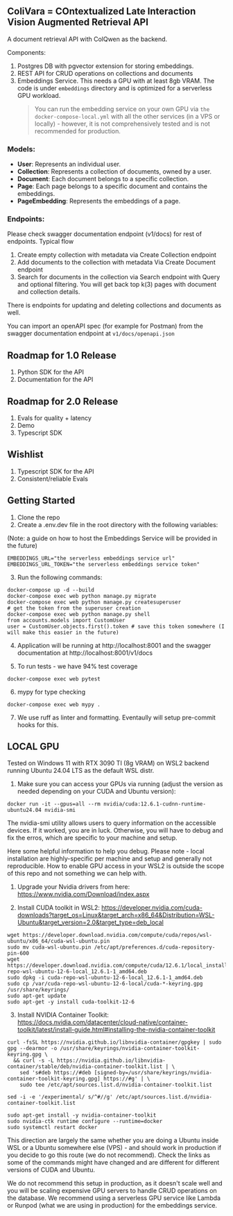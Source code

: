 ## ColiVara = COntextualized Late Interaction Vision Augmented Retrieval API

A document retrieval API with ColQwen as the backend.

Components:

1. Postgres DB with pgvector extension for storing embeddings.
2. REST API for CRUD operations on collections and documents
3. Embeddings Service. This needs a GPU with at least 8gb VRAM. The code is under `embeddings` directory and is optimized for a serverless GPU workload.
   > You can run the embedding service on your own GPU via `the docker-compose-local.yml` with all the other services (in a VPS or locally) - however, it is not comprehensively tested and is not recommended for production.

### Models:

- **User**: Represents an individual user.
- **Collection**: Represents a collection of documents, owned by a user.
- **Document**: Each document belongs to a specific collection.
- **Page**: Each page belongs to a specific document and contains the embeddings.
- **PageEmbedding**: Represents the embeddings of a page.

### Endpoints:

Please check swagger documentation endpoint (v1/docs) for rest of endpoints. Typical flow

1. Create empty collection with metadata via Create Collection endpoint
2. Add documents to the collection with metadata Via Create Document endpoint
3. Search for documents in the collection via Search endpoint with Query and optional filtering. You will get back top k(3) pages with document and collection details.

There is endpoints for updating and deleting collections and documents as well.

You can import an openAPI spec (for example for Postman) from the swagger documentation endpoint at `v1/docs/openapi.json`

## Roadmap for 1.0 Release

1.  Python SDK for the API
2.  Documentation for the API

## Roadmap for 2.0 Release

1. Evals for quality + latency
2. Demo
3. Typescript SDK

## Wishlist

1. Typescript SDK for the API
2. Consistent/reliable Evals

## Getting Started

1. Clone the repo
2. Create a .env.dev file in the root directory with the following variables:

(Note: a guide on how to host the Embeddings Service will be provided in the future)

```
EMBEDDINGS_URL="the serverless embeddings service url"
EMBEDDINGS_URL_TOKEN="the serverless embeddings service token"
```

3. Run the following commands:

```
docker-compose up -d --build
docker-compose exec web python manage.py migrate
docker-compose exec web python manage.py createsuperuser
# get the token from the superuser creation
docker-compose exec web python manage.py shell
from accounts.models import CustomUser
user = CustomUser.objects.first().token # save this token somewhere (I will make this easier in the future)
```

4. Application will be running at http://localhost:8001 and the swagger documentation at http://localhost:8001/v1/docs

5. To run tests - we have 94% test coverage

```
docker-compose exec web pytest
```

6. mypy for type checking

```
docker-compose exec web mypy .
```

7. We use ruff as linter and formatting. Eventaully will setup pre-commit hooks for this.

## LOCAL GPU

Tested on Windows 11 with RTX 3090 TI (8g VRAM) on WSL2 backend running Ubuntu 24.04 LTS as the default WSL distr.

1. Make sure you can access your GPUs via running (adjust the version as needed depending on your CUDA and Ubuntu version):

`docker run -it --gpus=all --rm nvidia/cuda:12.6.1-cudnn-runtime-ubuntu24.04 nvidia-smi`

The nvidia-smi utility allows users to query information on the accessible devices. If it worked, you are in luck. Otherwise, you will have to debug and fix the erros, which are specific to your machine and setup.

Here some helpful information to help you debug. Please note - local installation are highly-specific per machine and setup and generally not reproducible. How to enable GPU access in your WSL2 is outside the scope of this repo and not something we can help with.

1. Upgrade your Nvidia drivers from here: https://www.nvidia.com/Download/index.aspx

2. Install CUDA toolkit in WSL2: https://developer.nvidia.com/cuda-downloads?target_os=Linux&target_arch=x86_64&Distribution=WSL-Ubuntu&target_version=2.0&target_type=deb_local

```
wget https://developer.download.nvidia.com/compute/cuda/repos/wsl-ubuntu/x86_64/cuda-wsl-ubuntu.pin
sudo mv cuda-wsl-ubuntu.pin /etc/apt/preferences.d/cuda-repository-pin-600
wget https://developer.download.nvidia.com/compute/cuda/12.6.1/local_installers/cuda-repo-wsl-ubuntu-12-6-local_12.6.1-1_amd64.deb
sudo dpkg -i cuda-repo-wsl-ubuntu-12-6-local_12.6.1-1_amd64.deb
sudo cp /var/cuda-repo-wsl-ubuntu-12-6-local/cuda-*-keyring.gpg /usr/share/keyrings/
sudo apt-get update
sudo apt-get -y install cuda-toolkit-12-6
```

3. Install NVIDIA Container Toolkit: https://docs.nvidia.com/datacenter/cloud-native/container-toolkit/latest/install-guide.html#installing-the-nvidia-container-toolkit

```
curl -fsSL https://nvidia.github.io/libnvidia-container/gpgkey | sudo gpg --dearmor -o /usr/share/keyrings/nvidia-container-toolkit-keyring.gpg \
  && curl -s -L https://nvidia.github.io/libnvidia-container/stable/deb/nvidia-container-toolkit.list | \
    sed 's#deb https://#deb [signed-by=/usr/share/keyrings/nvidia-container-toolkit-keyring.gpg] https://#g' | \
    sudo tee /etc/apt/sources.list.d/nvidia-container-toolkit.list

sed -i -e '/experimental/ s/^#//g' /etc/apt/sources.list.d/nvidia-container-toolkit.list

sudo apt-get install -y nvidia-container-toolkit
sudo nvidia-ctk runtime configure --runtime=docker
sudo systemctl restart docker
```

This direction are largely the same whether you are doing a Ubuntu inside WSL or a Ubuntu somewhere else (VPS) - and should work in production if you decide to go this route (we do not recommend). Check the links as some of the commands might have changed and are different for different versions of CUDA and Ubuntu.

We do not recommend this setup in production, as it doesn't scale well and you will be scaling expensive GPU servers to handle CRUD operations on the database. We recommend using a serverless GPU service like Lambda or Runpod (what we are using in production) for the embeddings service.

